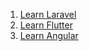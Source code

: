 1. [Learn Laravel](https://github.com/lana404/learn-larave)
2. [Learn Flutter](https://github.com/lana404/learn-flutter)
3. [Learn Angular]()
